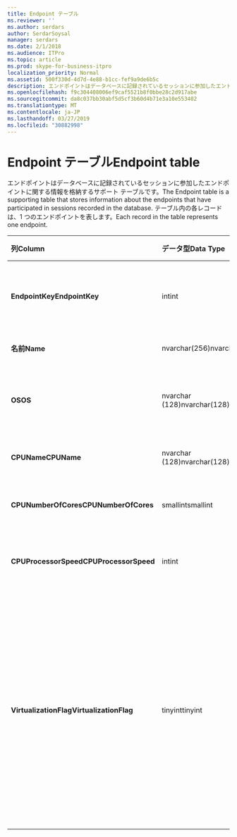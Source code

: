 ```yaml
---
title: Endpoint テーブル
ms.reviewer: ''
ms.author: serdars
author: SerdarSoysal
manager: serdars
ms.date: 2/1/2018
ms.audience: ITPro
ms.topic: article
ms.prod: skype-for-business-itpro
localization_priority: Normal
ms.assetid: 500f330d-4d7d-4e88-b1cc-fef9a9de6b5c
description: エンドポイントはデータベースに記録されているセッションに参加したエンドポイントに関する情報を格納するサポート テーブルです。 テーブル内の各レコードは、1 つのエンドポイントを表します。
ms.openlocfilehash: f9c304408006ef9caf5521b8f0bbe28c2d917abe
ms.sourcegitcommit: da8c037bb30abf5d5cf3b60d4b71e3a10e553402
ms.translationtype: MT
ms.contentlocale: ja-JP
ms.lasthandoff: 03/27/2019
ms.locfileid: "30882998"
---
```

# <a name="endpoint-table"></a><span data-ttu-id="9b23b-104">Endpoint テーブル</span><span class="sxs-lookup"><span data-stu-id="9b23b-104">Endpoint table</span></span>
 
<span data-ttu-id="9b23b-105">エンドポイントはデータベースに記録されているセッションに参加したエンドポイントに関する情報を格納するサポート テーブルです。</span><span class="sxs-lookup"><span data-stu-id="9b23b-105">The Endpoint table is a supporting table that stores information about the endpoints that have participated in sessions recorded in the database.</span></span> <span data-ttu-id="9b23b-106">テーブル内の各レコードは、1 つのエンドポイントを表します。</span><span class="sxs-lookup"><span data-stu-id="9b23b-106">Each record in the table represents one endpoint.</span></span>
  
|<span data-ttu-id="9b23b-107">**列**</span><span class="sxs-lookup"><span data-stu-id="9b23b-107">**Column**</span></span>|<span data-ttu-id="9b23b-108">**データ型**</span><span class="sxs-lookup"><span data-stu-id="9b23b-108">**Data Type**</span></span>|<span data-ttu-id="9b23b-109">**キー/インデックス**</span><span class="sxs-lookup"><span data-stu-id="9b23b-109">**Key/Index**</span></span>|<span data-ttu-id="9b23b-110">**詳細**</span><span class="sxs-lookup"><span data-stu-id="9b23b-110">**Details**</span></span>|
|:-----|:-----|:-----|:-----|
|<span data-ttu-id="9b23b-111">**EndpointKey**</span><span class="sxs-lookup"><span data-stu-id="9b23b-111">**EndpointKey**</span></span> <br/> |<span data-ttu-id="9b23b-112">int</span><span class="sxs-lookup"><span data-stu-id="9b23b-112">int</span></span>  <br/> |<span data-ttu-id="9b23b-113">Primary</span><span class="sxs-lookup"><span data-stu-id="9b23b-113">Primary</span></span>  <br/> |<span data-ttu-id="9b23b-114">このエンドポイントを識別する一意の番号です。</span><span class="sxs-lookup"><span data-stu-id="9b23b-114">Unique number identifying this endpoint.</span></span>  <br/> |
|<span data-ttu-id="9b23b-115">**名前**</span><span class="sxs-lookup"><span data-stu-id="9b23b-115">**Name**</span></span> <br/> |<span data-ttu-id="9b23b-116">nvarchar(256)</span><span class="sxs-lookup"><span data-stu-id="9b23b-116">nvarchar(256)</span></span>  <br/> |<span data-ttu-id="9b23b-117">一意</span><span class="sxs-lookup"><span data-stu-id="9b23b-117">Unique</span></span>  <br/> |<span data-ttu-id="9b23b-118">エンドポイントの名前です。</span><span class="sxs-lookup"><span data-stu-id="9b23b-118">Endpoint name.</span></span>  <br/> |
|<span data-ttu-id="9b23b-119">**OS**</span><span class="sxs-lookup"><span data-stu-id="9b23b-119">**OS**</span></span> <br/> |<span data-ttu-id="9b23b-120">nvarchar (128)</span><span class="sxs-lookup"><span data-stu-id="9b23b-120">nvarchar(128)</span></span>  <br/> | <br/> |<span data-ttu-id="9b23b-121">エンドポイントのオペレーティング システム (OS)。</span><span class="sxs-lookup"><span data-stu-id="9b23b-121">Operating system (OS) of the endpoint.</span></span>  <br/> |
|<span data-ttu-id="9b23b-122">**CPUName**</span><span class="sxs-lookup"><span data-stu-id="9b23b-122">**CPUName**</span></span> <br/> |<span data-ttu-id="9b23b-123">nvarchar (128)</span><span class="sxs-lookup"><span data-stu-id="9b23b-123">nvarchar(128)</span></span>  <br/> ||<span data-ttu-id="9b23b-124">エンドポイントの CPU の名前です。</span><span class="sxs-lookup"><span data-stu-id="9b23b-124">CPU name of the endpoint.</span></span>  <br/> |
|<span data-ttu-id="9b23b-125">**CPUNumberOfCores**</span><span class="sxs-lookup"><span data-stu-id="9b23b-125">**CPUNumberOfCores**</span></span> <br/> |<span data-ttu-id="9b23b-126">smallint</span><span class="sxs-lookup"><span data-stu-id="9b23b-126">smallint</span></span>  <br/> ||<span data-ttu-id="9b23b-127">エンドポイントの CPU コアの数です。</span><span class="sxs-lookup"><span data-stu-id="9b23b-127">Number of CPU cores of the endpoint.</span></span>  <br/> |
|<span data-ttu-id="9b23b-128">**CPUProcessorSpeed**</span><span class="sxs-lookup"><span data-stu-id="9b23b-128">**CPUProcessorSpeed**</span></span> <br/> |<span data-ttu-id="9b23b-129">int</span><span class="sxs-lookup"><span data-stu-id="9b23b-129">int</span></span>  <br/> ||<span data-ttu-id="9b23b-130">エンドポイントの CPU のプロセッサ速度です。</span><span class="sxs-lookup"><span data-stu-id="9b23b-130">CPU processor speed of the endpoint.</span></span>  <br/> |
|<span data-ttu-id="9b23b-131">**VirtualizationFlag**</span><span class="sxs-lookup"><span data-stu-id="9b23b-131">**VirtualizationFlag**</span></span> <br/> |<span data-ttu-id="9b23b-132">tinyint</span><span class="sxs-lookup"><span data-stu-id="9b23b-132">tinyint</span></span>  <br/> || <span data-ttu-id="9b23b-133">システムが仮想化環境で実行されているかどうかであることを示すビット フラグ。</span><span class="sxs-lookup"><span data-stu-id="9b23b-133">Bit flag that indicates if the system is running in a virtualized environment:</span></span> <br/>  <span data-ttu-id="9b23b-134">0x0000 - なし</span><span class="sxs-lookup"><span data-stu-id="9b23b-134">0x0000 - None</span></span> <br/>  <span data-ttu-id="9b23b-135">0x0001 - HyperV</span><span class="sxs-lookup"><span data-stu-id="9b23b-135">0x0001 - HyperV</span></span> <br/>  <span data-ttu-id="9b23b-136">0x0002 - VMWare</span><span class="sxs-lookup"><span data-stu-id="9b23b-136">0x0002 - VMWare</span></span> <br/>  <span data-ttu-id="9b23b-137">0x0004 - 仮想 PC</span><span class="sxs-lookup"><span data-stu-id="9b23b-137">0x0004 - Virtual PC</span></span> <br/>  <span data-ttu-id="9b23b-138">0x0008 - Xen PC</span><span class="sxs-lookup"><span data-stu-id="9b23b-138">0x0008 - Xen PC</span></span> <br/> |
   

